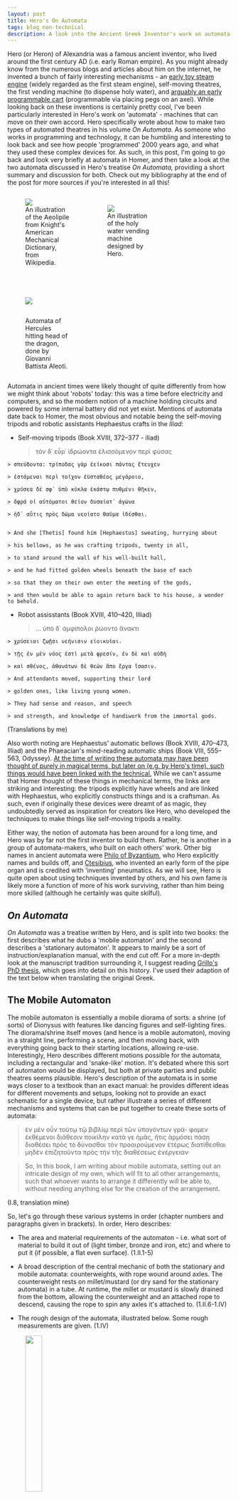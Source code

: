 ```yaml
---
layout: post
title: Hero's On Automata
tags: blog non-technical
description: A look into the Ancient Greek Inventor's work on automata.
---
```




Hero (or Heron) of Alexandria was a famous ancient inventor, who lived around the first century AD (i.e. early Roman empire). As you might already know from the numerous blogs and articles about him on the internet, he invented a bunch of fairly interesting mechanisms - an [early toy steam engine](https://en.wikipedia.org/wiki/Aeolipile) (widely regarded as the first steam engine), self-moving theatres, the first vending machine (to dispense holy water), and [arguably an early programmable cart](https://www.youtube.com/watch?v=xyQIo9iS_z0) (programmable via placing pegs on an axel). While looking back on these inventions is certainly pretty cool, I've been particularly interested in Hero's work on 'automata' - machines that can move on their own accord. Hero specifically wrote about how to make two types of automated theatres in his volume *On Automata.* As someone who works in programming and technology, it can be humbling and interesting to look back and see how people 'programmed' 2000 years ago, and what they used these complex devices for. As such, in this post, I'm going to go back and look very briefly at automata in Homer, and then take a look at the two automata discussed in Hero's treatise *On Automata,* providing a short summary and discussion for both. Check out my bibliography at the end of the post for more sources if you're interested in all this!

<!--more-->

<figure style='display: inline-block; width: 20%; vertical-align: top'>
<img src="https://imgur.com/dUsD7ls.png" style="margin: 0 auto;"/>
<figcaption>An illustration of the Aeolipile from Knight's American Mechanical Dictionary, from Wikipedia.</figcaption>
</figure>
<figure style='display: inline-block; width: 20%; vertical-align: top'>
<img src="https://i.imgur.com/owrS85F.png" style="margin: 0 auto; margin-top: 1em"/>
<figcaption>An illustration of the holy water vending machine designed by Hero. </figcaption>
</figure>
<figure style='display: inline-block; width: 20%; vertical-align: top'>
<img src="https://i.imgur.com/O1OUHW0.png" style="margin: 0 auto; margin-bottom: 2em; margin-top: 3em"/>
<figcaption>Automata of Hercules hitting head of the dragon, done by Giovanni Battista Aleoti.</figcaption>
</figure>



Automata in ancient times were likely thought of quite differently from how we might think about 'robots' today: this was a time before electricity and computers, and so the modern notion of a machine holding circuits and powered by some internal battery did not yet exist. Mentions of automata date back to Homer, the most obvious and notable being the self-moving tripods and robotic assistants Hephaestus crafts in the *Iliad*:



- Self-moving tripods (Book XVIII, 372–377 - iliad)



    > τὸν δ᾽ εὗρ᾽ ἱδρώοντα ἑλισσόμενον περὶ φύσας
>
    > σπεύδοντα: τρίποδας γὰρ ἐείκοσι πάντας ἔτευχεν
>
    > ἑστάμεναι περὶ τοῖχον ἐϋσταθέος μεγάροιο,
>
    > χρύσεα δέ σφ᾽ ὑπὸ κύκλα ἑκάστῳ πυθμένι θῆκεν,
>
    > ὄφρά οἱ αὐτόματοι θεῖον δυσαίατ᾽ ἀγῶνα
>
    > ἠδ᾽ αὖτις πρὸς δῶμα νεοίατο θαῦμα ἰδέσθαι.


    > And she [Thetis] found him [Hephaestus] sweating, hurrying about 
> 
    > his bellows, as he was crafting tripods, twenty in all,
> 
    > to stand around the wall of his well-built hall,
> 
    > and he had fitted golden wheels beneath the base of each
> 
    > so that they on their own enter the meeting of the gods,
> 
    > and then would be able to again return back to his house, a wonder to behold.



- Robot assisstants (Book XVIII, 410–420, Illiad)



    > ... ὑπὸ δ᾽ ἀμφίπολοι ῥώοντο ἄνακτι
> 
    > χρύσειαι ζωῇσι νεήνισιν εἰοικυῖαι.
> 
    > τῇς ἐν μὲν νόος ἐστὶ μετὰ φρεσίν, ἐν δὲ καὶ αὐδὴ
> 
    > καὶ σθένος, ἀθανάτων δὲ θεῶν ἄπο ἔργα ἴσασιν.

    > And attendants moved, supporting their lord
> 
    > golden ones, like living young women.
> 
    > They had sense and reason, and speech
> 
    > and strength, and knowledge of handiwork from the immortal gods.



(Translations by me)



Also worth noting are Hephaestus' automatic bellows (Book XVIII, 470–473, Illiad) and the Phaeacian's mind-reading automatic ships (Book VIII, 555–563, Odyssey). [At the time of writing these automata may have been thought of purely in magical terms, but later on (e.g. by Hero's time), such things would have been linked with the technical.](https://static1.squarespace.com/static/57e9726bbebafb818eaa5a1a/t/592db40ebebafbf65e52d753/1496167440162/Religious+Life+Greek+Automata.pdf) While we can't assume that Homer thought of these things in mechanical terms, the links are striking and interesting: the tripods explicitly have wheels and are linked with Hephaestus, who explicitly constructs things and is a craftsman. As such, even if originally these devices were dreamt of as magic, they undoubtedly served as inspiration for creators like Hero, who developed the techniques to make things like self-moving tripods a reality.



Either way, the notion of automata has been around for a long time, and Hero was by far not the first inventor to build them. Rather, he is another in a group of automata-makers, who built on each others' work. Other big names in ancient automata were [Philo of Byzantium](https://en.wikipedia.org/wiki/Philo_of_Byzantium), who Hero explicitly names and builds off, and [Ctesibius](https://en.wikipedia.org/wiki/Ctesibius), who invented an early form of the pipe organ and is credited with 'inventing' pneumatics. As we will see, Hero is quite open about using techniques invented by others, and his own fame is likely more a function of more of his work surviving, rather than him being more skilled (although he certainly was quite skilful).



## *On Automata*



*On Automata* was a treatise written by Hero, and is split into two books: the first describes what he dubs a 'mobile automaton' and the second describes a 'stationary automaton'. It appears to mainly be a sort of instruction/explanation manual, with the end cut off. For a more in-depth look at the manuscript tradition surrounding it, I suggest reading [Grillo's PhD thesis](http://theses.gla.ac.uk/76774/), which goes into detail on this history. I've used their adaption of the text below when translating the original Greek.



## The Mobile Automaton



The mobile automaton is essentially a mobile diorama of sorts: a shrine (of sorts) of Dionysus with features like dancing figures and self-lighting fires. The diorama/shrine itself moves (and hence is a mobile automaton), moving in a straight line, performing a scene, and then moving back, with everything going back to their starting locations, allowing re-use. Interestingly, Hero describes different motions possible for the automata, including a rectangular and 'snake-like' motion. It's debated where this sort of automaton would be displayed, but both at private parties and public theatres seems plausible. Hero's description of the automata is in some ways closer to a textbook than an exact manual: he provides different ideas for different movements and setups, looking not to provide an exact schematic for a single device, but rather illustrate a series of different mechanisms and systems that can be put together to create these sorts of automata:



> ἐν μὲν οὖν τούτῳ τῷ βιβλίῳ περὶ τῶν ὑπαγόντων γρά- φομεν ἐκθέμενοι διάθεσιν ποικίλην κατά γε ἡμᾶς, ἥτις ἁρμόσει πάσῃ διαθέσει πρὸς τὸ δύνασθαι τὸν προαιρούμενον ἑτέρως διατίθεσθαι μηδὲν ἐπιζητοῦντα πρὸς τὴν τῆς διαθέσεως ἐνέργειαν·

> So, In this book, I am writing about mobile automata, setting out an intricate design of my own, which will fit to all other arrangements, such that whoever wants to arrange it differently will be able to, without needing anything else for the creation of the arrangement.

(I.8, translation mine)


So, let's go through these various systems in order (chapter numbers and paragraphs given in brackets). In order, Hero describes:



- The area and material requirements of the automaton - i.e. what sort of material to build it out of (light timber, bronze and iron, etc) and where to put it (if possible, a flat even surface). (1.II.1-5)

- A broad description of the central mechanic of both the stationary and mobile automata: counterweights, with rope wound around axles. The counterweight rests on millet/mustard (or dry sand for the stationary automata) in a tube. At runtime, the millet or mustard is slowly drained from the bottom, allowing the counterweight and an attached rope to descend, causing the rope to spin any axles it's attached to. (1.II.6-1.IV)

- The rough design of the automata, illustrated below. Some rough measurements are given. (1.IV)



<figure>
<img src="https://i.imgur.com/NOoctEm.png" style="margin: 0 auto; width: 30%"/>

<figcaption>Diagram of Hero's mobile automaton, from Grillo's PhD thesis (fig 1).</figcaption>
</figure>






- A short description of the performance, which I give in full below, as it is quite interesting. Hero also mentions the automata must be kept small to avoid the suspicion that a human is actually working it. (1.IV)



> (1) Τούτων δὲ οὕτως ὑπαρχόντων ἐν ἀρχῇ τεθέντος τοῦ αὐτομάτου ἐπί τινα τόπον καὶ ἀποστάντων <ἡμῶν> μετ ̓ οὐ πολὺν χρόνον ὑπάξει τὸ αὐτόματον ἐπί τινα ὡρισμένον τόπον. καὶ στάντος αὐτοῦ ἀνακαυθήσεται ὁ κατάπροσθεν τοῦ Διονύσου βωμός. καὶ ἐκ μὲν τοῦ θύρσου τοῦ Διονύσου ἤτοι γάλα ἢ ὕδωρ ἐκπυτισθήσεται, ἐκ δὲ τοῦ σκύφους οἶνος ἐκχυθήσεται ἐπὶ τὸν ὑποκείμενον πανθηρίσκον.



> (2) στεφανωθήσεται δὲ πᾶς ὁ παρὰ τοὺς τέσσαρας κίονας τῆς βάσεως τόπος. αἱ δὲ περικύκλῳ Βάκχαι περιελεύσονται χορεύουσαι περὶ τὸν ναΐσκον. καὶ ἦχος ἔσται τυμπάνων καὶ κυμβάλων. καὶ μετὰ ταῦτα σταθέντων τῶν ἤχων ἀποστραφήσεται τὸ τοῦ Διονύσου ζῴδιον εἰς τὸ ἐκτὸς μέρος. ἅμα δὲ τούτῳ καὶ ἡ ἐπικειμένη τῷ πυργίῳ Νίκη συνεπιστραφήσεται.



> (3) καὶ πάλιν ὁ ἔμπροσθεν γεγονὼς τοῦ Διονύσου βωμός, πρότερον δὲ ὀπίσθιος ὑπάρχων ἀνακαυθήσεται. καὶ πάλιν ἐκ μὲν τοῦ θύρσου ὁ ἀναπυτισμὸς ἔσται, ἐκ δὲ τοῦ σκύφους ἡ ἔκχυσις. καὶ πάλιν αἱ Βάκχαι χορεύσουσι περιερχόμεναι τὸν ναΐσκον μετὰ ψόφου τυμπάνων καὶ κυμβάλων. καὶ πάλιν σταθεισῶν αὐτῶν τὸ αὐτόματον ἀναχωρήσει εἰς τὸν ἐξ ἀρχῆς τόπον.



> (1) And with things in this way, at first the automaton is placed in a spot, and while we are standing away (from it), after a short time the automaton will move to a defined location. And once it stands still, the altar in front of Dionysus will flare up. And either milk or water will flow out of Dionysus' [thyrsus](https://en.wikipedia.org/wiki/Thyrsus), and wine will flow out of his cup onto the panther lying below.



> (2) And every place near the four columns of the altar will be crowned (with garlands). And the bacchantes all around will go around the shrine, dancing. And there will be a sound of kettledrums and cymbals. After this, when the sound has halted, the figurine of Dionysus will turn to the outside. At the same time as this, the Nike placed on the cupola will turn together with it.



> (3) And again, the alter, which is in front of Dionysus and before was behind him, will flare up. And again there will be the spurt from the thyrsus and the outpour from the cup. And again the bacchantes will dance going around the shrine with the noise of kettledrums and cymbals. And again, when they have come to a stop, the automaton will go back to the place it started.



- After this, we come to descriptions of how to make motion (the more complex of which may not actually work well in practice):

    - Motion forward and back (1.V-VI), with allowances for pauses. This is done by wounding rope in particular ways and adding some slack in certain spots for pauses.

    - Circular motion (1.VII-VIII), which uses axels set on angles, and wheels of different sizes.

    - Rectilinear motion (1.IX-X), which uses two sets of wheels, alternately raised and lowered.

    - 'Snake-like' or simply non-rectangular motion (1.XI), for which Hero describes 3 configurations. All of these essentially use the core idea of multiple independent axels for wheels, allowing different degrees of turning.

- After this, Hero turns to implementations of aspects of the performance:

    - Lighting the fires (XII) is done by lighting a fire (probably manually before the automaton is run) under a grate covered by a plate, and then moving the plate via the same rope-counterweight system used for everything else.

    - Getting milk and wine (XIII) to spurt out is done via the use of pipes and a tap system, with again ropes controlling this system.

    - Sound is made by pouring little balls on cymbals and drums, dropped by opening a door. (XIV).

    - Garlands are dropped on the stage from trapdoors (XV), much like the balls.

    - The baccantes are made to 'dance' by spinning them on their own wooden ring on the stage (XVI).

- He then adds small details on how to hide the cords, showing how to split up the spaces for the millet counterweight, etc. (XVII.1-2)

- He then discusses methods for extending the range of the automation:

    - First, he notes using bigger wheels or smaller axels will extend the range (XVII.3)

    - Then he describes a system where the rope is wound around the smaller part of a pulley, and then onto a larger part, amplifying the rotation of later axels in the system. (XVIII)

- Finally, a brief (rough) description of a two-counterweight system is given (XIX). In this system, the one counterweight deals with forwards and backwards motions, and the other all other types of motion of the system.



And that's the first book! It's both a description of how to build this one specific automaton and a bit of an explanation of generic techniques that can be re-used across different designs. Personally, the way all these different mechanisms can be mixed and placed wherever feels a bit like programming: you have these sets of primitives (e.g. axels, or the fire-lighting mechanism) that are controlled largely in the same manner, through specific placement in a cord's unwinding. While the physical aspect obviously would make it incredibly difficult to make changes on the fly or build without much pre-planning, Hero certainly presents these ideas as pre-made sub-programs for remixing. It's important to note it's unlikely Hero built all the movement mechanisms he describes here - [rather, not all the movement mechanisms described are physically feasible, making them likely to more be results of Hero's own mathematical deductions as opposed to empirical results](https://link.springer.com/chapter/10.1007/978-94-007-4132-4_13).  Another interesting aspect is the way mathematical ideas are described. Hero is fairly geometric in his descriptions, with the most common formula being ἔστω + a geometric label, for example:



> ἔστω γὰρ πλινθίον τὸ α̅βγ̅δ̅; ἐν ᾧ ἄξων ἔστω ὁ εζ̅̅ συμφυεῖς ἔχων τροχοὺς τοὺς η̅θ; κ̅λ; ὁ δὲ τρίτος τροχὸς ἔστω ὁ μν̅.



> "Let there be a case, αβ̅γ̅δ̅; in which let there be an axle, εζ̅, with wheels attached to it, η̅θ̅ and κ̅λ; let there be the third wheel, μν̅."

(translation mine)

There's some debate on exactly how to translate ἔστω here which I am not qualified to weigh in on, but I'll just note that it does *feel* similar to how we write out geometrical descriptions nowadays ('let there be a line X...').



Finally, I'd like to note Hero's eye to showmanship, with him dedicating some time to discuss how to hide the mechanisms of the automaton, and even from the outset fronting that these automata are things that inspire and generate wonder in others. Indeed, as an automatic theatre-constructor, Hero here is acting as stage director and engineer at the same time. Even from the outset of invention, we see innovation arising not to serve functional needs, but rather as a way to express creativity in unique ways.



## The Stationary Automaton



The stationary automaton is essentially a box that is able to display a series of scenes, acting like a mini theatre, containing painted images with moving elements (e.g. arms sticking out and moving, or figurines moving in front of a backdrop), and the box opening and closing on its own to facilitate scene transitions. It seems likely this sort of automaton was used in private parties as a form of entertainment. Let's get into Hero's description of it.



- First, Hero notes that the description and work in the mobile automata were more original, and explicitly notes that in his stationary work he is working off what Philo had already done. He both criticises and praises aspects of Philo's previous work. (XX)

- He then very briefly describes the stationary automata in general: boxes that open and shut to show a series of different scenes with moving, painted figures (XXI).

- He then talks about old stationary automata and one particular one he saw that impressed him, telling a story about the mythological hero Naupilus (XXII). He describes the set of scenes shown by the box, and it is its construction that the rest of this book relates. The scenes go as follows:



***Book XXII.3-6***



> (3) καθὰ δὲ προεθέμην, ἐρῶ περὶ ἑνὸς πίνακος τοῦ δοκοῦντός μοι κρείττονος. μῦθος μὲν ἦν τεταγμένος ἐν αὐτῷ ὁ κατὰ τὸν Ναύπλιον. τὰ δὲ κατὰ μέρος εἶχεν οὕτως· ἀνοιχθέντος ἐν ἀρχῇ τοῦ πίνακος ἐφαίνετο ζῴδια γεγραμμένα δώδεκα· ταῦτα δὲ ἦν εἰς τρεῖς στίχους διῃρημένα· ἦσαν δὲ οὗτοι πεποιημένοι τῶν Δαναῶν τινες ἐπισκευάζοντες τὰς ναῦς καὶ γινόμενοι περὶ καθολκήν.



> (4) ἐκινεῖτο δὲ ταῦτα τὰ ζῴδια τὰ μὲν πρίζοντα, τὰ δὲ πελέκεσιν ἐργαζόμενα, τὰ δὲ σφύραις, τὰ δὲ ἀρίσι καὶ τρυπάνοις χρώμενα <καὶ> ψόφον ἐποίουν πολύν, καθάπερ ἐπὶ τῆς ἀληθείας {γίνοιτο}. χρόνου δὲ ἱκανοῦ διαγενομένου κλεισθεῖσαι πάλιν ἠνοίγησαν αἱ θύραι, καὶ ἦν ἄλλη διάθεσις· αἱ γὰρ νῆες ἐφαίνοντο καθελκόμεναι ὑπὸ τῶν Ἀχαιῶν. κλεισθεισῶν δὲ καὶ πάλιν ἀνοιχθεισῶν, οὐδὲν ἐφαίνετο ἐν τῷ πίνακι πλὴν ἀέρος γεγραμμένου καὶ θαλάσσης.



> (5) μετὰ δὲ οὐ πολὺν χρόνον παρέπλεον αἱ νῆες στολοδρομοῦσαι· καὶ αἱ μὲν ἀπεκρύπτοντο, αἱ δὲ ἐφαίνοντο. πολλάκις δὲ παρεκολύμβων καὶ δελφῖνες ὁτὲ μὲν εἰς τὴν θάλατταν καταδυόμενοι, ὁτὲ δὲ φαινόμενοι, καθάπερ ἐπὶ τῆς ἀληθείας. κατὰ μικρὸν δὲ ἐφαίνετο χειμέριος ἡ θάλασσα, καὶ αἱ νῆες ἔτρεχον συνεχῶς. κλεισθέντος δὲ πάλιν καὶ ἀνοιχθέντος, τῶν μὲν πλεόντων οὐδὲν ἐφαίνετο, ὁ δὲ Ναύπλιος τὸν πυρσὸν ἐξηρκὼς καὶ ἡ Ἀθηνᾶ παρεστῶσα·



> (6) καὶ πῦρ ὑπὲρ τὸν πίνακα ἀνεκαύθη, ὡς ἀπὸ τοῦ πυρσοῦ φαινομένης ἄνω φλογός. κλεισθέντος δὲ καὶ πάλιν ἀνοιχθέντος, ἡ τῶν νεῶν ἔκπτωσις ἐφαίνετο καὶ ὁ Αἴας νηχόμενος, μηχανὴ τε {καὶ} ἄνωθεν τοῦ πίνακος ἐξήρθη καὶ βροντῆς γενομένης ἐν αὐτῷ τῷ πίνακι κεραυνὸς ἔπε- σεν ἐπὶ τὸν Αἴαντα, καὶ ἠφανίσθη αὐτοῦ τὸ ζῴδιον. καὶ οὕτως κλεισθέντος καταστροφὴν εἶχεν ὁ μῦθος. ἡ μὲν οὖν διάθεσις ἦν τοιαύτη.



> (3) As I laid out before, I will talk about one box that seems superior to me. The story set in it was the one about Naupilius. And its parts went like this. In the beginning, when the box opened, 12 painted figurines appeared. These were divided into 3 rows; and these were made to represent some of the Danaans (Greeks) preparing their ships and launching them.



> (4) These figurines moved, some sawing, some working with axes, some with hammers, and some with bow-drills and augers. They made much notice, just as it would be in reality. And once enough time had passed, the doors closed again and opened, and there was another arrangement; the ships, in fact, appeared being launched by the Achaeans (Greeks). And after the doors closed and opened again, nothing appeared in the box except the painted sky and sea.



> (5) And not long after the ships sailed along in line. Some were out of sight, and others were visible. Often dolphins swam along too, sometimes plunging into the sea, sometimes appearing, just like in real life. And gradually the sea appeared stormy, and the ships ran uninterrupted. And after the doors shut and opened again, none of the sailing ships were visible, but Naupilius holding up the torch and Athena standing alongside (were visible).



> (6) And a fire was lit up above the box, as if a flame appeared above from the torch. And after the doors closed and opened, the wreck of the ships appeared, and Ajax swimming; and a machine was raised above the box, and while there was thunder in the box itself, lightning fell on Ajax and his figure vanished. And thus, once the doors closed, the story came to an end. So, such was the arrangement.



- He then starts his description of how to construct this by starting with general design and materials for the box, and the key element of the stationary automaton: the doors that swing open and shut automatically (XXIII). As before, this is done with a counterweight along with a series of knobs and axles and carefully wound rope.

- The following chapters then go through the implementation of each scene above:

    - First, greeks repairing their ships (XXIV). They are painted on, with their right arms attached to a star-shaped wheel to turned by a counterweight to make the arms swing up and down (i.e. swinging hammers or similar tools to build their ships)
    <figure>
    <img src="https://i.imgur.com/0YhhlLm.png" style="margin: 0 auto; width: 80%"/>

    <figcaption>Diagram of the above counterweight, taken from Grillo's Thesis.</figcaption>
    </figure>

    - Second, the launching of the ships (XXV). The transition from the previous scene is achieved by painting this new scene on a cloth and using a rod as a weight. The same counterweight system is then used to release it at a particular time, changing the scene. This mechanism is used to transition to the fourth and fifth scenes too.

    - Third, the ships sailing (XXVI-XXVII). The sky and sea here are painted onto papyrus, which itself is attached to rollers on either side, allowing them to move back and forth and so make it look like the ships below (painted on cloth) are moving along. Dolphins are added on top of this, attached to a pulley inside the system that makes them swing up into the scene and then down, as if they were swimming alongside the ships.

    - Fourth, Naupilus and Athena (XXVIII). This is painted on cloth, and Naupilus's torch is made by lighting some wood shavings using a small fire hidden inside the box, very much like how Dionysus' alter was lit above.

    - Finally, the shipwreck (XXIX-XXX.6). Athena is placed on a base, which is flipped up and down via cords while she rotates on the base. A painted figure of Ajax swimming is present on top of the background. The lightning is made by dropping a board with some painting on it (by holding the board up with string and then dropping it), and at the same time as this falls, the figure of Ajax is covered with a cloth painted the same colour as the background, making him effectively vanish as he is struck by lightning.

- There is then a brief (one paragraph long) cut off epilogue (XXX.7), noting that these movements and the box are managed through the same means.



While potentially less exciting than the mobile automata (since it doesn't move), the stationary automata is actually more intricate in some ways, telling a full story across more scenes than the mobile, while still highlighting the versatility of the counterweight-style system. It's also worth highlighting this automaton was not Hero's invention, but Philo's, showing how there were a few people using these ideas and mechanisms to devise their own automata art (in fact, Philo likely predates Hero, and as such Hero likely learnt many of these techniques from Philo). Again, the artistic and the mechanical is blended in this automaton, with the focus on giving a good show to an audience, rather than solving some specific problem or issue. Beyond this, the presentation and ideas used share a lot with the mobile automaton. Personally, I think a seven-scene story is probably more exciting to watch than the relatively simple automated mobile shrine above, even if the fact the mobile shrine moves on its own is fairly impressive. It's fun to think about what you could potentially 'program' into this type of automata, and the length of the stories you could tell - was watching this an ancient version of watching the latest blockbuster with the newest and best SFX? (probably not). Overall, the mobile automaton is just as technically impressive as the mobile one, with a complex story being told.



## Conclusion



Hero's *On Automata*, to me, exposes a lot of interesting ideas and facts about ancient innovation, mathematics, and how people thought about automation. Interesting, I think it links more to computer animation and computer art than it does artificial intelligence, despite the name of 'automata'. The focus is on creating awe and wonder, hiding the mechanical truths to get the audience to focus on the little stories told by these complex and intricate devices. The use of this early style of programming, and coming up with novel ways to use a central system to create new effects reminds me a lot of how blockbusters have often involved the creation of new technology to achieve a director's vision. Perhaps this exposes a core element of human innovation, dating back to Homer and his automata: technological and artistic creation are somehow innately linked.



So that's Hero's *On Automata*. There's a lot of generic posts on Hero out there on the internet, but actual in-depth resources require a bit more digging, so I hope this post is able to show you something you didn't previously know in a reasonable amount of detail. I'm certainly not an expert in this space - see my bibliography for the real experts - but nonetheless I hope my reasonably unique experience as a classicist and software developer has provided a unique view. If you want to read further, in particular, I found [Francesco Grillo's PhD thesis](http://theses.gla.ac.uk/76774/) on the first book of *On Automata* very thorough and informative for not just the book itself, but Hero's life and context as a whole (as you might have guessed from my constant references to it above). Hope to see you around for my next post!


### Bibliography



Bosak-Schroeder, Clara. “The Religious Life of Greek Automata.” *Archiv Für Religionsgeschichte*, vol. 17, no. 1, Dec. 2016, pp. 123–36. DOI.org (Crossref), doi:10.1515/arege-2015-0007.



Grillo, Francesco. *Hero of Alexandria’s Automata: A Critical Edition and Translation, Including a Commentary on Book One*. University of Glasgow, 2019.



Knight, Edward Henry. *Knight’s American Mechanical Dictionary*. http://onlinebooks.library.upenn.edu/webbin/book/lookupid?key=olbp69570.



McCourt, Finlay. “An Examination of the Mechanisms of Movement in Heron of Alexandria’s On Automaton-Making.” *Explorations in the History of Machines and Mechanisms*, edited by Teun Koetsier and Marco Ceccarelli, vol. 15, Springer Netherlands, 2012, pp. 185–98. DOI.org (Crossref), doi:10.1007/978-94-007-4132-4_13.



Sherwood, Andrew N., et al. *Greek and Roman Technology: A Sourcebook: Annotated Translations of Greek and Latin Texts and Documents*. Routledge, 2003. DOI.org (Crossref), doi:10.4324/9780203413258.
